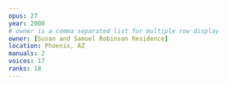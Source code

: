 ```yaml
---
opus: 27
year: 2000
# owner is a comma separated list for multiple row display
owner: [Susan and Samuel Robinson Residence]
location: Phoenix, AZ
manuals: 2
voices: 17
ranks: 18
---
```

